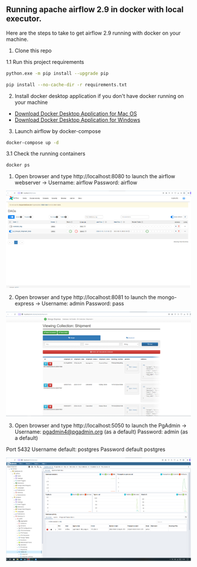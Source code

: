 ## Running apache airflow 2.9 in docker with local executor.
Here are the steps to take to get airflow 2.9 running with docker on your machine. 
1. Clone this repo

1.1 Run this project requirements
```bash
python.exe -m pip install --upgrade pip
```
```bash
pip install --no-cache-dir -r requirements.txt
```
2. Install docker desktop application if you don't have docker running on your machine
- [Download Docker Desktop Application for Mac OS](https://hub.docker.com/editions/community/docker-ce-desktop-mac)
- [Download Docker Desktop Application for Windows](https://hub.docker.com/editions/community/docker-ce-desktop-windows)
3. Launch airflow by docker-compose
```bash
docker-compose up -d
```
3.1 Check the running containers
```bash
docker ps
```
1. Open browser and type http://localhost:8080 to launch the airflow webserver ->
Username: airflow
Password: airflow

![](images/screenshot_airflow.png)

2. Open browser and type http://localhost:8081 to launch the mongo-express ->
Username: admin
Password: pass

![](images/screenshot_mongo.png)

3. Open browser and type http://localhost:5050 to launch the PgAdmin ->
Username: pgadmin4@pgadmin.org (as a default)
Password: admin (as a default)

Port 5432
Username  default: postgres
Password  default postgres

![](images/screenshot_pgdb.png)
